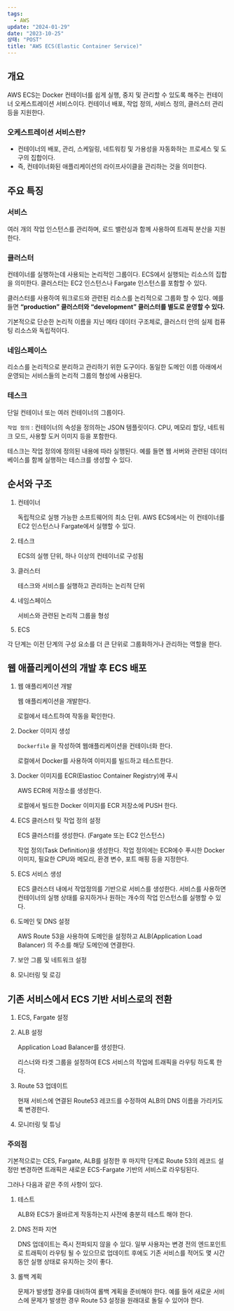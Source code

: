 ```yaml
---
tags:
  - AWS
update: "2024-01-29"
date: "2023-10-25"
상태: "POST"
title: "AWS ECS(Elastic Container Service)"
---
```

## 개요

AWS ECS는 Docker 컨테이너를 쉽게 실행, 중지 및 관리할 수 있도록 해주는 컨테이너 오케스트레이션 서비스이다. 컨테이너 배포, 작업 정의, 서비스 정의, 클러스터 관리 등을 지원한다. 

### 오케스트레이션 서비스란?

- 컨테이너의 배포, 관리, 스케일링, 네트워킹 및 가용성을 자동화하는 프로세스 및 도구의 집합이다. 
- 즉, 컨테이너화된 애플리케이션의 라이프사이클을 관리하는 것을 의미한다. 

## 주요 특징

### 서비스 

여러 개의 작업 인스턴스를 관리하며, 로드 밸런싱과 함께 사용하여 트래픽 분산을 지원한다. 

### 클러스터

컨테이너를 실행하는데 사용되는 논리적인 그룹이다. ECS에서 실행되는 리소스의 집합을 의미한다. 클러스터는 EC2 인스턴스나 Fargate 인스턴스를 포함할 수 있다. 

클러스터를 사용하여 워크로드와 관련된 리소스를 논리적으로 그룹화 할 수 있다. 예를 들면 **“production” 클러스터와 “development” 클러스터를 별도로 운영할 수 있다.** 

기본적으로 단순한 논리적 이름을 지닌 메타 데이터 구조체로, 클러스터 안의 실제 컴퓨팅 리소스와 독립적이다. 

### 네임스페이스

리소스를 논리적으로 분리하고 관리하기 위한 도구이다. 동일한 도메인 이름 아래에서 운영되는 서비스들의 논리적 그룹의 형성에 사용된다. 

### 테스크

단일 컨테이너 또는 여러 컨테이너의 그룹이다. 

`작업 정의` : 컨테이너의 속성을 정의하는 JSON 템플릿이다. CPU, 메모리 할당, 네트워크 모드, 사용할 도커 이미지 등을 포함한다. 

테스크는 작업 정의에 정의된 내용에 따라 실행된다. 예를 들면 웹 서버와 관련된 데이터베이스를 함께 실행하는 테스크를 생성할 수 있다. 

## 순서와 구조

1. 컨테이너

    독립적으로 실행 가능한 소프트웨어의 최소 단위. AWS ECS에서는 이 컨테이너를 EC2 인스턴스나 Fargate에서 실행할 수 있다.  

1. 테스크

    ECS의 실행 단위, 하나 이상의 컨테이너로 구성됨

1. 클러스터

    테스크와 서비스를 실행하고 관리하는 논리적 단위

1. 네임스페이스

    서비스와 관련된 논리적 그룹을 형성

1. ECS

각 단계는 이전 단계의 구성 요소를 더 큰 단위로 그룹화하거나 관리하는 역할을 한다. 

## 웹 애플리케이션의 개발 후 ECS 배포

1. 웹 애플리케이션 개발

    웹 애플리케이션을 개발한다. 

    로컬에서 테스트하여 작동을 확인한다. 

1. Docker 이미지 생성

    `Dockerfile` 을 작성하여 웹애플리케이션을 컨테이너화 한다. 

    로컬에서 Docker를 사용하여 이미지를 빌드하고 테스트한다. 

1. Docker 이미지를 ECR(Elastioc Container Registry)에 푸시

    AWS ECR에 저장소를 생성한다. 

    로컬에서 빌드한 Docker 이미지를 ECR 저장소에 PUSH 한다. 

1. ECS 클러스터 및 작업 정의 설정

    ECS 클러스터를 생성한다. (Fargate 또는 EC2 인스턴스)

    작업 정의(Task Definition)을 생성한다. 작업 정의에는 ECR에수 푸시한 Docker 이미지, 필요한 CPU와 메모리, 환경 변수, 포트 매핑 등을 지정한다. 

1. ECS 서비스 생성

    ECS 클러스터 내에서 작업정의를 기반으로 서비스를 생성한다. 서비스를 사용하면 컨테이너의 실행 상태를 유지하거나 원하는 개수의 작업 인스턴스를 실행할 수 있다. 

1. 도메인 및 DNS 설정

    AWS Route 53을 사용하여 도메인을 설정하고 ALB(Application Load Balancer) 의 주소를 해당 도메인에 연결한다. 

1. 보안 그룹 및 네트워크 설정

1. 모니터링 및 로깅

## 기존 서비스에서 ECS 기반 서비스로의 전환

1. ECS, Fargate 설정

1. ALB 설정

    Application Load Balancer를 생성한다. 

    리스너와 타겟 그룹을 설정하여 ECS 서비스의 작업에 트래픽을 라우팅 하도록 한다. 

1. Route 53 업데이트

    현재 서비스에 연결된 Route53 레코드를 수정하여 ALB의 DNS 이름을 가리키도록 변경한다. 

1. 모니터링 및 튜닝

### 주의점

기본적으로는 CES, Fargate, ALB를 설정한 후 마지막 단계로 Route 53의 레코드 설정만 변경하면 트래픽은 새로운 ECS-Fargate 기반의 서비스로 라우팅된다. 

그러나 다음과 같은 주의 사항이 있다. 

1. 테스트 

    ALB와 ECS가 올바르게 작동하는지 사전에 충분히 테스트 해야 한다. 

1. DNS 전파 지연

    DNS 업데이트는 즉시 전파되지 않을 수 있다. 일부 사용자는 변경 전의 엔드포인트로 트래픽이 라우팅 될 수 있으므로 업데이트 후에도 기존 서비스를 적어도 몇 시간 동안 실행 상태로 유지하는 것이 좋다. 

1. 롤백 계획

    문제가 발생할 경우를 대비하여 롤백 계획을 준비해야 한다. 예를 들어 새로운 서비스에 문제가 발생한 경우 Route 53 설정을 원래대로 돌릴 수 있어야 한다. 

